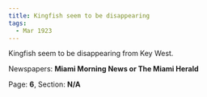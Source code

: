 ```yaml
---  
title: Kingfish seem to be disappearing  
tags:  
  - Mar 1923  
---  
```

  
Kingfish seem to be disappearing from Key West.  
  
Newspapers: **Miami Morning News or The Miami Herald**  
  
Page: **6**, Section: **N/A** 
